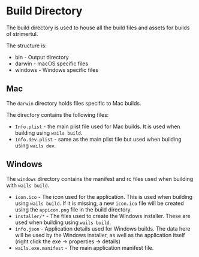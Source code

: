 # Build Directory

The build directory is used to house all the build files and assets for builds of strimertul. 

The structure is:

* bin - Output directory
* darwin - macOS specific files
* windows - Windows specific files

## Mac

The `darwin` directory holds files specific to Mac builds.

The directory contains the following files:

- `Info.plist` - the main plist file used for Mac builds. It is used when building using `wails build`.
- `Info.dev.plist` - same as the main plist file but used when building using `wails dev`.

## Windows

The `windows` directory contains the manifest and rc files used when building with `wails build`.

- `icon.ico` - The icon used for the application. This is used when building using `wails build`. If it is missing, a new `icon.ico` file
  will be created using the `appicon.png` file in the build directory.
- `installer/*` - The files used to create the Windows installer. These are used when building using `wails build`.
- `info.json` - Application details used for Windows builds. The data here will be used by the Windows installer,
  as well as the application itself (right click the exe -> properties -> details)
- `wails.exe.manifest` - The main application manifest file.